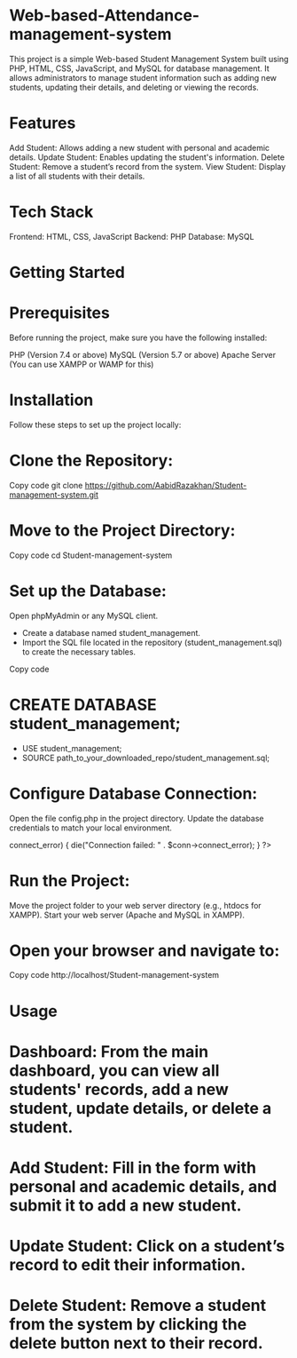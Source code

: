 # Web-based-Attendance-management-system
This project is a simple Web-based Student Management System built using PHP, HTML, CSS, JavaScript, and MySQL for database management. It allows administrators to manage student information such as adding new students, updating their details, and deleting or viewing the records.

# Features
Add Student: Allows adding a new student with personal and academic details.
Update Student: Enables updating the student's information.
Delete Student: Remove a student’s record from the system.
View Student: Display a list of all students with their details.

# Tech Stack
Frontend: HTML, CSS, JavaScript
Backend: PHP
Database: MySQL

# Getting Started
# Prerequisites
Before running the project, make sure you have the following installed:

PHP (Version 7.4 or above)
MySQL (Version 5.7 or above)
Apache Server (You can use XAMPP or WAMP for this)

# Installation
Follow these steps to set up the project locally:

# Clone the Repository:
Copy code
git clone https://github.com/AabidRazakhan/Student-management-system.git

# Move to the Project Directory:
Copy code
cd Student-management-system

# Set up the Database:

Open phpMyAdmin or any MySQL client.
* Create a database named student_management.
* Import the SQL file located in the repository (student_management.sql) to create the necessary tables.
  
Copy code
# CREATE DATABASE student_management;
* USE student_management;
* SOURCE path_to_your_downloaded_repo/student_management.sql;

# Configure Database Connection:
Open the file config.php in the project directory.
Update the database credentials to match your local environment.

<?php
$servername = "localhost";
$username = "root"; // your MySQL username
$password = ""; // your MySQL password
$dbname = "student_management";

// Create connection
$conn = new mysqli($servername, $username, $password, $dbname);

// Check connection
if ($conn->connect_error) {
  die("Connection failed: " . $conn->connect_error);
}
?>

# Run the Project:

Move the project folder to your web server directory (e.g., htdocs for XAMPP).
Start your web server (Apache and MySQL in XAMPP).

# Open your browser and navigate to:
Copy code
http://localhost/Student-management-system

# Usage
# Dashboard: From the main dashboard, you can view all students' records, add a new student, update details, or delete a student.
# Add Student: Fill in the form with personal and academic details, and submit it to add a new student.
# Update Student: Click on a student’s record to edit their information.
# Delete Student: Remove a student from the system by clicking the delete button next to their record.
